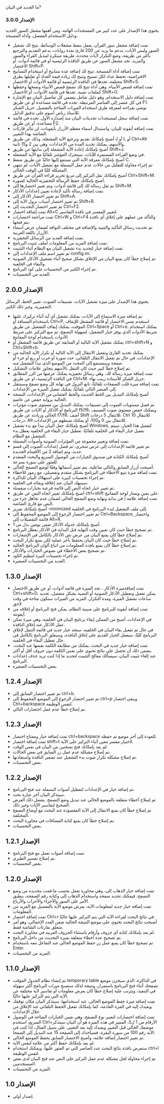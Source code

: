 ما الجديد في البيان?

### الإصدار 3.0.0

يحتوي هذا الإصدار على عدد كبير من المستجدات الهامة، ومن أهمها مشغل السور الجديد ودليل الاستخدام المفصل، وأداة المسبحة.

- تمت إضافة مشغل سور القرآن. يعمل بنمط مشغلات الوسائط، يتيح لك تشغيل السور وليس الآيات، يدعم ما يزيد عن 200 قارئ بعدة روايات، يدعم التقديم والترجيع بأكثر من طريقة، وضع التكرار لآيات محددة، طريقة مبتكرة لتبديل القراء والسور والمزيد. تجد مشغل السور عن طريق النافذة الرئيسية أو  في قائمة أدوات، أو الاختصار Shift+P.
- تمت إضافة أداة المسبحة. تتيح لك إضافة عدة تسابيح أو استخدام التسابيح الافتراضية، تحفظ عداد لكل تسبيح وتتيح لك زيادة قيمة العداد أو تقليلها بطرق مختلفة، تجدها في النافذة الرئيسية أو قائمة الأدوات أو الاختصار Shift+S.
- تمت إضافة قصص الأنبياء، وهي أداة تتيح لك تصفح قصص الأنبياء ونسخها وحفظها كملفات نصية. تجدها في قائمة الأدوات، أو الاختصار Shift+O.
- تمت إضافة دليل الاستخدام، وهو دليل شامل يتضمن كل تفاصيل البيان مع الإشارة في كل عنصر إلى العناصر المرتبطة. تجده في قائمة مساعدة أو عن طريق F1. نوصي بقراءته لمعرفة طرق استخدام الميزات المتاحة بالتفصيل. جزيل الشكر للأستاذ رياض أسوم على تدقيق الدليل.
- تمت إضافة سجل لمستجدات تحديثات البيان منذ إصداره الأول. تجده في قائمة مساعدة، أو عن طريق F2.
- تمت إضافة أيقونة للبيان، واستبدال أسماء معظم الأزرار بأيقونات، لن تتأثر قارئات الشاشة بهذا التغيير.
- أصبح بإمكانك تقديم وترجيع الآية المشغلة، وذلك عن طريق J أو L أو Ctrl+Alt والأسهم، يمكنك تحديد المدة من الإعدادات، وهي بين 2 و15 ثانية. 
- أصبح بإمكانك إعادة الآية المشغلة إلى بدايتها عن طريق Shift+J.
- في وضع القراءة المستمرة للآيات، سيتحرك المؤشر تلقائيًا مع الآية المشغلة.
- أصبح بإمكانك معرفة الآية التي تستمع إليها حاليًا عن طريق ضغط C.
- تم إجراء محاولة للتقليل من حالات عدم عمل البسملة مع تشغيل الآيات، لم تنتهي المشكلة كليًا في الوقت الحالي.
- أصبح بإمكانك نقل التركيز إلى مربع تحرير قراءة القرآن عن طريق Ctrl+Shift+M.
- أصبح بإمكانك حفظ الرسالة التحفيزية الحالية كصورة.
- تم نقل رسالة لك إلى قائمة أدوات، وتم تغيير اختصارها إلى Shift+M.
- تمت إضافة رسالة تأكيد لإعادة تعيين إعدادات الأذكار.
- تم تغيير اختصار الأذكار إلى Shift+A.
- تم تغيير اختصار أسباب نزول الآية إلى Shift+R.
- تم تغيير اختصار التحديث إلى Ctrl+F2.
- تمت إضافة اختصار Alt+C لتغيير المفسر في نافذة التفاسير.
- تمت مراجعة اختصارات Ctrl+W و Ctrl+F4 والتأكد من عملهم على إغلاق أي نافذة يتم فتحها.
- تم تحديث رسائل التأكيد والتنبيه والإضافة في مختلف النوافذ لضمان عرض أسماء الأزرار باللغة العربية.
- تمت إضافة العديد من الرسائل التحفيزية.
- تمت إضافة المزيد من المعلومات لملف تثبيت البرنامج.
- تمت إضافة خيار لتحديد بدء تشغيل البيان مع النظام أثناء التثبيت.
- تم تغيير اسم ملف الإعدادات إلى config.ini.
- تم إصلاح خطأ كان يمنع البيان من الإغلاق بشكل صحيح أثناء تشغييل الأذكار الصوتية والبقاء في الخلفية.
- تم إجراء الكثير من التحسينات على كود البرنامج.
- العديد من التحسينات.

## الإصدار 2.0.0

يحتوي هذا الإصدار على ميزة تشغيل الآيات، تصنيفات الصوت، تغيير الخط، الرسائل التحفيزية، وغير ذلك الكثير.

- تم إضافة ميزة الاستماع إلى الآيات، يمكنك تشغيل أي آية أثناء تركيزك عليها باستخدام المسافة أو Ctrl+P, استخدم نفس الاختصار أو قائمة المشغل للإيقاف المؤقت، يمكنك إيقاف التشغيل عن طريق Ctrl+Space أو Ctrl+e. يمكنك استخدام شريط الأدوات الذي يوفر خيار التشغيل، لسهولة التصفح، تم منع التركيز على شريط الأدوات باستخدام لوحة المفاتيح.
- يمكنك تشغيل الآية التالية أو السابقة عن طريق قائمة المشغل أو ctrl+shift+N و Ctrl+Shift+b.
- يمكنك تحديد القارئ وتفعيل الانتقال إلى الآية التالية أو تكرار الآية الحالية من الإعدادات، في حال تم تفعيل الانتقال التلقائي، حدد سورة أو حزب أو ربع أو جزء أو صفحة وستستمع إلى المحدد من الموضع الذي تبدأ التشغيل منه.
- تم إصلاح خطأ كبير حيث كان التنقل بالأسهم يتجاوز علامات التشكيل.
- تمت إضافة ميزة رسالة لك، وهي رسائل تحفيزية يمكنك عرضها من الزر المطابق في النافذة الرئيسية، او عن طريق Ctrl+M. جزيل الشكر للأستاذة زينب بهاء.
- تمت إضافة ميزة قلب الصفحات تلقائيًا، تابع النزول في نهاية كل وضع تصفح وسينتقل إلى العنصر التالي تلقائيًا، يمكنك تفعيل الميزة من الإعدادات.
- أصبح بإمكانك التبديل بين الخط الحديث والخط العثماني من الإعدادات، النسخة الحالية برواية حفص عن عاصم.
- تم فصل مستويات الصوت إلى تصنيفات، يمكنك التبديل بين مستوى صوت مؤثرات البرنامج أو الأذكار أو الآيات عن طريق f5/f6، ويمكنك خفض مستوى صوت التصنيف الحالي وزيادته عن طريق f7/f8، أضف Shift للانتقال 5 درجات، Ctrl للانتقال 10 درجات، Alt للانتقال بين 0 و100، أو يمكنك ضبطهم من الإعدادات.
- أصبح بإمكانك جعل البيان يبدأ مع بدء تشغيل Windows, لتفعيل هذا الخيار، سيتم تفعيل خيار البقاء في الخلفية تلقائيًا، تعطيل خيار البقاء في الخلفية يعطل بدء التشغيل مع النظام.
- تمت إضافة وتغيير مجموعة من المؤثرات الصوتية وأصوات البسملة.
- تم تغيير قائمة الإعدادات إلى عرض شجري، تم فصل إعدادات الصوت إلى قسم جديد، وتم إضافة 2 من الأقسام الجديدة.
- أصبح بإمكانك الكتابة في صندوق الخيارات من الوصول السريع والبحث المتقدم للعثور على سورة بسرعة.
- أصبحت أزرار السابق والتالي تفاعلية، يتم تغيير أسمائها وفقًا لوضع التصفح الحالي.
- تمت إضافة ميزة تتبع الأخطاء في البرنامج بشكل متقدم وتفصيلي، مع رموز للأخطاء.
- تم إجراء تحسينات كبيرة على استهلاك البيان للذاكرة.
- سينبهك البيان عند إغلاقه وبقائه في الخلفية.
- تم تغيير خيار اتجاه النص إلى قائمة فرعية بخيارات منفصلة.
- أصبح بإمكانك تغيير اتجاه النص عن طريق ctrl+shift على يمين ويسار لوحة المفاتيح.
- تمت إضافة علامة | في بداية ونهاية وضع التصفح الحالي لضمان عدم تجاهل جزء من النص مع قارئ الشاشة.
- أصبح بإمكانك تمرير -minimized إلى ملف التشغيل لبدء البرنامج في الخلفية.
- تم تغيير اختصار الرجوع إلى الموضع المحفوظ إلى Ctrl+Backspace, واختصار قائمة التفضيلات إلى Alt+R.
- أصبح بإمكانك جدولة الأذكار ضمن يومين بدل من 1.
- تم تصحيح خطأ حيث كان تعيين وقت النهاية قبل البداية في الأذكار يعطل البرنامج.
- تم إصلاح خطأ كان يمنع البيان من عرض نص الأذكار بالكامل في الإشعارات.
- تم إصلاح خطأ حيث كان البيان يحتفظ بآخر عملية لكن يمنع تكرار البحث.
- تم إصلاح خطأ كان يمنع نافذة المعلومات من اتباع ألوان البرنامج الحالية.
- تم تصحيح بعض الأخطاء في نصوص الخيارات والأذكار.
- تم إجراء تحسينات كثيرة لتنظيم الكود.
- العديد من التحسينات الصغيرة.

## الإصدار 1.3.0

- تمت إضافةميزة الأذكار ، تجد الميزة في قائمة أدوات، أو عن طريق الاختصار Ctrl+shift+D. يمكن تفعيل وتعطيل الأذكار الصوتية أو النصية بشكل منفصل، تحديد ساعات تشغيل الميزة، ومدة التكرار، المزيد من الميزات ستكون متاحة في وقت لاحق.
- تمت إضافة أيقونة للبرنامج على صينية النظام، يمكن فتح البرنامج أو إغلاقه من أيقونته.
- في الإعدادات، أصبح من الممكن إبقاء برنامج البيان في الخلفية، وهي ميزة تمكن عمل الأذكار عند إغلاق النافذة.
- في حال تم تفعيل بقاء البيان في الخلفية، ستجد خيار جديد في قائمة التنقل لإغلاق البرنامج كليًا، سيعمل الخيار القديم على إغلاق النافذة، وسيغلق البرنامج بالكامل في حال تعطيل البقاء في الخلفية.
- تمت إضافة خيار جديد في البحث، يمكنك من مطابقة الكلمة نفسها عند البحث، يضمن ذلك أن تحصل على نتائج تحتوي على نفس الكلمة دون حروف أقل أو أكثر.
- عند إلغاء تثبيت البيان، سيسألك معالج التثبيت لتحديد ما إذا كنت تريد حذف إعدادات البرنامج.
- بعض التحسينات الصغيرة.

## الإصدار 1.2.4

- تم تغيير اختصار السابق إلى ctrl+b.
- تم تغيير اختصار الرجوع إلى الموضع المحفوظ إلى ctrl+p ويبقى اختصار Ctrl+backspace لنفس الوظيفة.
- تم إصلاح خطأ عدم عمل اختصارات التالي.

## الإصدار 1.2.3

- تمت إضافة خيار ومفتاح اختصار ctrl+backspace للعودة إلى آخر موضع تم حفظه.
- تمت إضافة اختصار shift+t لاختيار مفسر معين أثناء التركيز على الآية.
- لم يعد بإمكانك فتح نسختين من البيان في نفس الوقت.
- تم إصلاح مشكلة عدم عمل زر السابق في بعض الحالات.
- تم إصلاح مشكلة تكرار صوت بدء التشغيل عند تصغير النافذة واستعادتها.
- بعض التحسينات.

## الإصدار 1.2.2

- تم إضافة خيار في الإعدادات لتعطيل أصوات البسملة عند فتح البرنامج.
- سيتذكر البيان آخر عبارة بحث.
- تم إصلاح أخطاء متعلقة بالموضع الحالي عند تبديل وضع التصفح. يشمل ذلك العرض الصحيح لتفاسير الآيات وغير ذلك.
- تم إصلاح خطأ كان يمنع الانتقال إلى الآية المقصودة عند البحث مع أوضاع التصفح المختلفة.
- تم إصلاح خطأ كان يمنع كتابة المسافات في محاورة البحث.
- بعض التحسينات.

## الإصدار 1.2.1

- تمت إضافة أصوات تعمل مع فتح البرنامج.
- تم إصلاح تفسير الطبري.
- بعض التحسينات.

## الإصدار 1.2.0

- تمت إضافة خيار الذهاب إلى، وهي محاورة تعمل بحسب ما قمت بتحديده من وضع التصفح، فيمكنك تحديد صفحة واستخدام الذهاب إلى وكتابة رقم الصفحة، ينطبق الأمر على السور والأجزاء والأحزاب والأرباع.
- تمت إضافة خيار جديد لمعلومات الآية، يعرض موضع الآية بالتفصيل مع المزيد من المعلومات.
- تمت إضافة اختصار Ctrl+r في نتائج البحث لقراءة الآية التي يتم التركيز عليها حاليًا.
- أصبحت نتائج البحث تحتوي على موضع النتيجة الحالية ضمن العدد الإجمالي، وهو أمر متعلق بقارئات الشاشة فقط.
- لم يعد بإمكانك كتابة أي حروف وأرقام باستثناء الحروف العربية في محاورة البحث.
- تم تصحيح عدة أخطاء متعلقة بميزة التحديث من داخل البرنامج.
- تم تصحيح خطأ كان يمنع عمل زر حفظ الموضع الحالي عند التفاعل معه باستخدام Enter.
- المزيد من التحسينات.

## الإصدار 1.1.0

- تم إنشاء نظام الجدول المؤقت temporary table في الذاكرة، الذي سيخزن موضع تصفحك أثناء فتح البرنامج باستمرار، ونتيجة لذلك ستصبح ميزات البرنامج أكثر سهولة في التنفيذ، ويترتب عليه إصلاح خطأ كان يعرض معلومات أو تفاسير لآية مختلفة عن الآية التي يتم التركيز عليها حاليًا.
- تمت إضافة ميزة حفظ الموضع الحالي، عند استخدامها، سيتذكر البيان مكان توقفك ويعيدك إليه في المرة القادمة، كما بإمكانك تفعيل الحفظ التلقائي عند الإغلاق من خلال الإعدادات.
- تمت إضافة اختصارات لتغيير نوع التصفح، وهي نفس الخيارات المتاحة في الوصول السريع، استخدم Ctrl+الأرقام من 1 ل5، المميز في هذه الميزة هو أن البيان سيتذكر موضعك الحالي قبل التغيير ويعيدك إليه بعد التغيير، على سبيل المثال، إذا كنت في الآية رقم 100 من سورة البقرة، فسيأخذك إلى الصفحة 15 عند التبديل إلى الصفحا.
- تم تغيير اختصار إضافة علامة، وأصبح الاختصار السابق يحفظ الموضع الحالي.
- لم يعد بإمكانك حفظ أكثر من علامة لنفس الآية.
- ستعرض نافذة نتائج البحث عدد العناصر التي تم العثور عليها، ويمكنك استخدام ctrl+I لنفس الوظيفة.
- تم إجراء محاولة لحل مشكلة عدم عمل التركيز على النص عند فتح البيان لدى بعض المستخدمين.
- المزيد من التحسينات.

## الإصدار 1.0

- إصدار أولي.